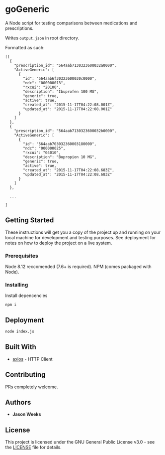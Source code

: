 # goGeneric

A Node script for testing comparisons between medications and prescriptions.

Writes `output.json` in root directory.

Formatted as such:

```
[[
  {
    "prescription_id": "564aab7130323600032a0000",
    "ActiveGeneric": [
      {
        "id": "564aab6f30323600030c0000",
        "ndc": "000000013",
        "rxcui": "20100",
        "description": "Ibuprofen 100 MG",
        "generic": true,
        "active": true,
        "created_at": "2015-11-17T04:22:08.001Z",
        "updated_at": "2015-11-17T04:22:08.001Z"
      }
    ]
  },
  {
    "prescription_id": "564aab7130323600032b0000",
    "ActiveGeneric": [
      {
        "id": "564aab703032360003180000",
        "ndc": "000000025",
        "rxcui": "04010",
        "description": "Bupropion 10 MG",
        "generic": true,
        "active": true,
        "created_at": "2015-11-17T04:22:08.683Z",
        "updated_at": "2015-11-17T04:22:08.683Z"
      }
    ]
  },

  ...

]
```

## Getting Started

These instructions will get you a copy of the project up and running on your local machine for development and testing purposes. See deployment for notes on how to deploy the project on a live system.

### Prerequisites

Node 8.12 reccomended (7.6+ is required).
NPM (comes packaged with Node).


### Installing

Install depencencies

```
npm i
```

## Deployment

``` bash
node index.js
```

## Built With
* [axios](https://github.com/axios/axios) - HTTP Client

## Contributing

PRs completely welcome.

## Authors

* **Jason Weeks**


## License

This project is licensed under the GNU General Public License v3.0 - see the [LICENSE](LICENSE) file for details.
